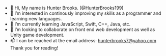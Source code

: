 - 👋 Hi, My name is Hunter Brooks. (@HunterBrooks199)
- 👀 I’m interested in continously improving my skills as a programmer and learning new languages. 
- 🌱 I’m currently learning JavaScript, Swift, C++, Java, etc. 
- 💞️ I’m looking to collaborate on front end web development as well as Unity game development.
- 📫 I can be reached at the email address: hunterbrooks7@yahoo.com
Thank you for reading!
